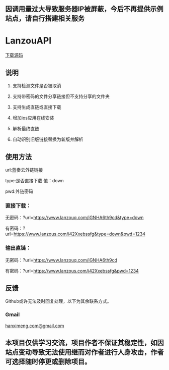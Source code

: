 ## 因调用量过大导致服务器IP被屏蔽，今后不再提供示例站点，请自行搭建相关服务
# LanzouAPI
<a href="https://github.com/hanximeng/LanzouAPI/archive/refs/heads/master.zip">下载源码</a>
## 说明
1. 支持检测文件是否被取消

2. 支持带密码的文件分享链接但不支持分享的文件夹

3. 支持生成直链或直接下载

4. 增加ios应用在线安装

5. 解析最终直链

6. 自动识别旧版链接替换为新版并解析

## 使用方法

url:蓝奏云外链链接

type:是否直接下载 值：down

pwd:外链密码

### 直接下载：

无密码：?url=https://www.lanzouq.com/iGNHA6th9cd&type=down

有密码：?url=https://www.lanzous.com/i42Xxebssfg&type=down&pwd=1234


### 输出直链：

无密码：?url=https://www.lanzouq.com/iGNHA6th9cd

有密码：?url=https://www.lanzous.com/i42Xxebssfg&pwd=1234

## 反馈
Github或许无法及时回复处理，以下为其余联系方式。

### Gmail
hanximeng.com@gmail.com

## 本项目仅供学习交流，项目作者不保证其稳定性，如因站点变动导致无法使用继而对作者进行人身攻击，作者可选择随时停更或删除项目。
